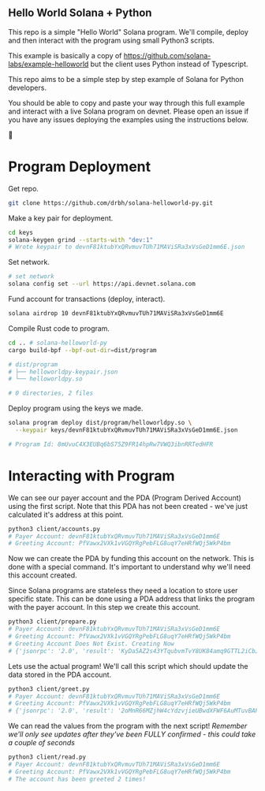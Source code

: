 ## Hello World Solana + Python

This repo is a simple "Hello World" Solana program. We'll compile, deploy and then interact with the program using small Python3 scripts.

This example is basically a copy of https://github.com/solana-labs/example-helloworld but the client uses Python instead of Typescript.

This repo aims to be a simple step by step example of Solana for Python developers. 

You should be able to copy and paste your way through this full example and interact with a live Solana program on devnet. Please open an issue if you have any issues deploying the examples using the instructions below.  

🚀

# Program Deployment

Get repo. 

```bash
git clone https://github.com/drbh/solana-helloworld-py.git
```

Make a key pair for deployment.

```bash
cd keys
solana-keygen grind --starts-with "dev:1"
# Wrote keypair to devnF81ktubYxQRvmuvTUh71MAViSRa3xVsGeD1mm6E.json
```

Set network. 

```bash
# set network
solana config set --url https://api.devnet.solana.com
```

Fund account for transactions (deploy, interact). 

```bash
solana airdrop 10 devnF81ktubYxQRvmuvTUh71MAViSRa3xVsGeD1mm6E
```

Compile Rust code to program. 

```bash
cd .. # solana-helloworld-py
cargo build-bpf --bpf-out-dir=dist/program

# dist/program
# ├── helloworldpy-keypair.json
# └── helloworldpy.so

# 0 directories, 2 files
```

Deploy program using the keys we made. 

```bash
solana program deploy dist/program/helloworldpy.so \
  --keypair keys/devnF81ktubYxQRvmuvTUh71MAViSRa3xVsGeD1mm6E.json

# Program Id: 8mUvuC4X3EUBq6bS75Z9FR14hpRw7VWQ3ibnRRTedHFR
```

# Interacting with Program


We can see our payer account and the PDA (Program Derived Account) using the first script. Note that this PDA has not been created - we've just calculated it's address at this point.

```bash
python3 client/accounts.py
# Payer Account: devnF81ktubYxQRvmuvTUh71MAViSRa3xVsGeD1mm6E
# Greeting Account: PfVawx2VXk1vVGQYRgPebFLG8uqY7eHRfWQj5WkP4bm
```

Now we can create the PDA by funding this account on the network. This is done with a special command. It's important to understand why we'll need this account created.

Since Solana programs are stateless they need a location to store user specific state. This can be done using a PDA address that links the program with the payer account. In this step we create this account.

```bash
python3 client/prepare.py
# Payer Account: devnF81ktubYxQRvmuvTUh71MAViSRa3xVsGeD1mm6E
# Greeting Account: PfVawx2VXk1vVGQYRgPebFLG8uqY7eHRfWQj5WkP4bm
# Greeting Account Does Not Exist. Creating Now
# {'jsonrpc': '2.0', 'result': 'KyDa5AZ2s43YTqubvmTvY8UK84amq9GTTL2iCbJZgKksrwL9SrUZrtwNWVahhc9kvDoFDzZJdqVqKNZwSytvucM', 'id': 5}
```

Lets use the actual program! We'll call this script which should update the data stored in the PDA account.  

```bash
python3 client/greet.py
# Payer Account: devnF81ktubYxQRvmuvTUh71MAViSRa3xVsGeD1mm6E
# Greeting Account: PfVawx2VXk1vVGQYRgPebFLG8uqY7eHRfWQj5WkP4bm
# {'jsonrpc': '2.0', 'result': '2oMnR66MZjhW4cYdzvjieUBwdXFWF6AuMTuvBAPYWX4MoiZydN18zfcFbM1347WPyiNbD9AbUFKwfzDvQW688e7Q', 'id': 4}
```

We can read the values from the program with the next script! *Remember we'll only see updates after they've been FULLY confirmed - this could take a couple of seconds*

```bash
python3 client/read.py
# Payer Account: devnF81ktubYxQRvmuvTUh71MAViSRa3xVsGeD1mm6E
# Greeting Account: PfVawx2VXk1vVGQYRgPebFLG8uqY7eHRfWQj5WkP4bm
# The account has been greeted 2 times!
```
